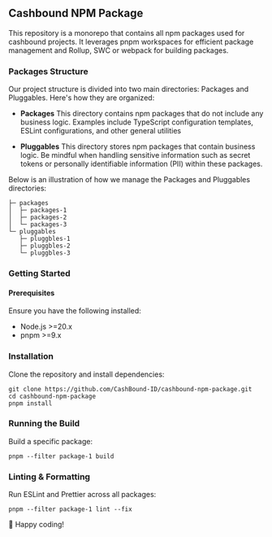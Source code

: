 ## Cashbound NPM Package
This repository is a monorepo that contains all npm packages used for cashbound projects. It leverages pnpm workspaces for efficient package management and Rollup, SWC or webpack for building packages.

### Packages Structure
Our project structure is divided into two main directories: Packages and Pluggables. Here's how they are organized:

- **Packages**
  This directory contains npm packages that do not include any business logic. Examples include TypeScript configuration templates, ESLint configurations, and other general utilities

- **Pluggables**
  This directory stores npm packages that contain business logic. Be mindful when handling sensitive information such as secret tokens or personally identifiable information (PII) within these packages.

Below is an illustration of how we manage the Packages and Pluggables directories:

``` 
├─ packages        
│  ├─ packages-1   
│  ├─ packages-2   
│  └─ packages-3   
└─ pluggables      
   ├─ pluggbles-1  
   ├─ pluggbles-2  
   └─ pluggbles-3  
```

### Getting Started

#### Prerequisites
Ensure you have the following installed:
- Node.js >=20.x
- pnpm >=9.x

### Installation

Clone the repository and install dependencies:
```
git clone https://github.com/CashBound-ID/cashbound-npm-package.git
cd cashbound-npm-package
pnpm install
```

### Running the Build

Build a specific package:
```
pnpm --filter package-1 build
```

### Linting & Formatting

Run ESLint and Prettier across all packages:
```
pnpm --filter package-1 lint --fix
```

🚀 Happy coding!

